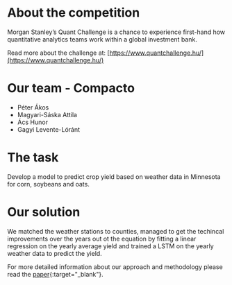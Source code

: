 # About the competition

Morgan Stanley’s Quant Challenge is a chance to experience first-hand how quantitative analytics teams work within a global investment bank.

Read more about the challenge at:
 [https://www.quantchallenge.hu/](https://www.quantchallenge.hu/)

# Our team - Compacto
 - Péter Ákos
 - Magyari-Sáska Attila
 - Ács Hunor
 - Gagyi Levente-Lóránt

# The task
Develop a model to predict crop yield based on weather data in Minnesota for corn, soybeans and oats.

# Our solution

We matched the weather stations to counties, managed to get the techincal improvements over the years out ot the equation by fitting a linear regression on the yearly average yield and trained a LSTM on the yearly weather data to predict the yield.

For more detailed information about our approach and methodology please read the [paper](https://drive.google.com/file/d/1uYFck13EBt0yTMGcFjFRf3ExtCFT6LX8/view?usp=sharing){:target="_blank"}.


